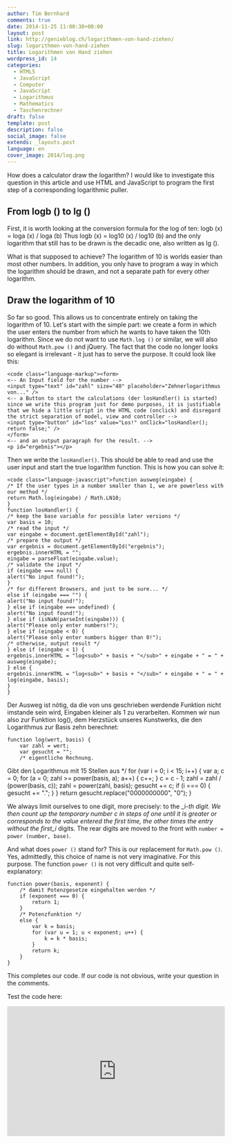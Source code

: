 ```yaml
---
author: Tim Bernhard
comments: true
date: 2014-11-25 11:00:38+00:00
layout: post
link: http://genieblog.ch/logarithmen-von-hand-ziehen/
slug: logarithmen-von-hand-ziehen
title: Logarithmen von Hand ziehen
wordpress_id: 14
categories:
  - HTML5
  - JavaScript
  - Computer
  - JavaScript
  - Logarithmus
  - Mathematics
  - Taschenrechner
draft: false
template: post
description: false
social_image: false
extends: _layouts.post
language: en
cover_image: 2014/log.png
---
```


How does a calculator draw the logarithm? I would like to investigate this question in this article and use HTML and JavaScript to program the first step of a corresponding logarithmic puller.

## From logb () to lg ()

First, it is worth looking at the conversion formula for the log of ten: logb (x) = loga (x) / loga (b)
Thus logb (x) = log10 (x) / log10 (b) and the only logarithm that still has to be drawn is the decadic one, also written as lg ().

What is that supposed to achieve? The logarithm of 10 is worlds easier than most other numbers.
In addition, you only have to program a way in which the logarithm should be drawn, and not a separate path for every other logarithm.

## Draw the logarithm of 10

So far so good.
This allows us to concentrate entirely on taking the logarithm of 10. Let's start with the simple part: we create a form in which the user enters the number from which he wants to have taken the 10th logarithm.
Since we do not want to use `Math.log ()` or similar, we will also do without `Math.pow ()` and jQuery.
The fact that the code no longer looks so elegant is irrelevant - it just has to serve the purpose.
It could look like this:

    
    <code class="language-markup"><form> 
    <-- An Input field for the number --> 
    <input type="text" id="zahl" size="40" placeholder="Zehnerlogarithmus von..." /> 
    <-- a Button to start the calculations (der losHandler() is started) since we write this program just for demo purposes, it is justifiable that we hide a little script in the HTML code (onclick) and disregard the strict separation of model, view and controller --> 
    <input type="button" id="los" value="Los!" onClick="losHandler(); return false;" /> 
    </form>
    <-- and an output paragraph for the result. --> 
    <p id="ergebnis"></p>

Then we write the `losHandler()`. This should be able to read and use the user input and start the true logarithm function.
This is how you can solve it:

    
    <code class="language-javascript">function ausweg(eingabe) {
    /* If the user types in a number smaller than 1, we are powerless with our method */
    return Math.log(eingabe) / Math.LN10;
    }
    function losHandler() {
    /* keep the base variable for possible later versions */
    var basis = 10;
    /* read the input */
    var eingabe = document.getElementById("zahl");
    /* prepare the output */
    var ergebnis = document.getElementById("ergebnis");
    ergebnis.innerHTML = "";
    eingabe = parseFloat(eingabe.value);
    /* validate the input */
    if (eingabe === null) {
    alert("No input found!");
    }
    /* for different Browsers, and just to be sure... */
    else if (eingabe === "") {
    alert("No input found!");
    } else if (eingabe === undefined) {
    alert("No input found!");
    } else if (isNaN(parseInt(eingabe))) {
    alert("Please only enter numbers!");
    } else if (eingabe < 0) {
    alert("Please only enter numbers bigger than 0!");
    /* otherwise, output result */
    } else if (eingabe < 1) {
    ergebnis.innerHTML = "log<sub>" + basis + "</sub>" + eingabe + " = " + ausweg(eingabe);
    } else {
    ergebnis.innerHTML = "log<sub>" + basis + "</sub>" + eingabe + " = " + log(eingabe, basis);
    }
    }

Der Ausweg ist nötig, da die von uns geschrieben werdende Funktion nicht imstande sein wird, Eingaben kleiner als 1 zu verarbeiten.
Kommen wir nun also zur Funktion log(), dem Herzstück unseres Kunstwerks, die den Logarithmus zur Basis zehn berechnet:

    
    function log(wert, basis) {
        var zahl = wert;
        var gesucht = "";
        /* eigentliche Rechnung.
Gibt den Logarithmus mit 15 Stellen aus */
        for (var i = 0; i < 15; i++) {
            var a; c = 0;
            for (a = 0; zahl >= power(basis, a); a++) {
                c++;
            }
            c = c - 1;
            zahl = zahl / (power(basis, c));
            zahl = power(zahl, basis);
            gesucht += c;
            if (i === 0) {
                gesucht += ".";
            }
        }
        return gesucht.replace("0000000000", "0");
    }

We always limit ourselves to one digit, more precisely: to the _i-_th digit.
We then count up the temporary number c in steps of one until it is greater or corresponds to the value entered the first time, the other times the entry without the first_i_ digits.
The rear digits are moved to the front with `number = power (number, base)`.

And what does `power ()` stand for? This is our replacement for `Math.pow ()`. Yes, admittedly, this choice of name is not very imaginative.
For this purpose.
The function `power ()` is not very difficult and quite self-explanatory:

    
    function power(basis, exponent) {
        /* damit Potenzgesetze eingehalten werden */
        if (exponent === 0) {
            return 1;
        }
        /* Potenzfunktion */
        else {
            var k = basis;
            for (var u = 1; u < exponent; u++) {
                k = k * basis;
            }
            return k;
        }
    }

This completes our code.
If our code is not obvious, write your question in the comments.

Test the code here:
<iframe src="http://jsfiddle.net/BernhardWebstudio/vx7m21nd/16/embedded/result,js,html" allowfullscreen="allowfullscreen" width="100%" height="300" frameborder="0"></iframe>
